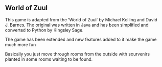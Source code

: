 ## World of Zuul
This game is adapted from the 'World of Zuul' by Michael Kolling
and David J. Barnes. The original was written in Java and has been
simplified and converted to Python by Kingsley Sage.

The game has been extended and new features added to it make the game much more fun


Basically you just move through rooms from the outside with sourvenirs planted in some rooms waiting to be found.

